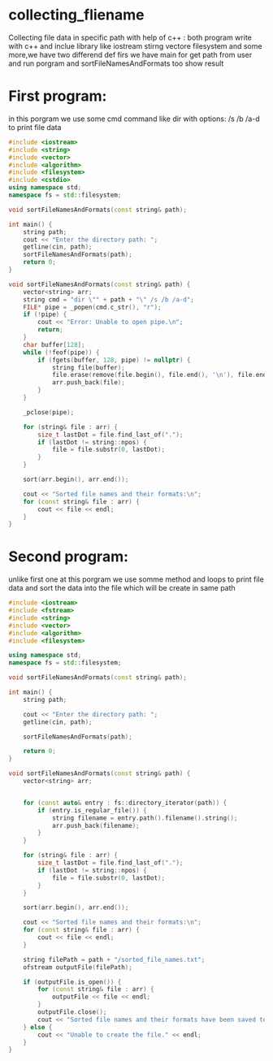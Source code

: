 # collecting_fliename
Collecting file data in specific path with help of c++ :
both program write with c++ and inclue library like iostream stirng vectore filesystem and some more,we have two differend def firs we have main for get path from user and run porgram and  sortFileNamesAndFormats too show result
# First program:
in this porgram we use some cmd command like dir with options: /s /b /a-d to print file data
```cpp
#include <iostream>
#include <string>
#include <vector>
#include <algorithm>
#include <filesystem>
#include <cstdio>
using namespace std;
namespace fs = std::filesystem;

void sortFileNamesAndFormats(const string& path);

int main() {
    string path;
    cout << "Enter the directory path: ";
    getline(cin, path);
    sortFileNamesAndFormats(path);
    return 0;
}

void sortFileNamesAndFormats(const string& path) {
    vector<string> arr;
    string cmd = "dir \"" + path + "\" /s /b /a-d"; 
    FILE* pipe = _popen(cmd.c_str(), "r");
    if (!pipe) {
        cout << "Error: Unable to open pipe.\n";
        return;
    }
    char buffer[128];
    while (!feof(pipe)) {
        if (fgets(buffer, 128, pipe) != nullptr) {
            string file(buffer);
            file.erase(remove(file.begin(), file.end(), '\n'), file.end());
            arr.push_back(file);
        }
    }

    _pclose(pipe);

    for (string& file : arr) {
        size_t lastDot = file.find_last_of(".");
        if (lastDot != string::npos) {
            file = file.substr(0, lastDot);
        }
    }

    sort(arr.begin(), arr.end());

    cout << "Sorted file names and their formats:\n";
    for (const string& file : arr) {
        cout << file << endl;
    }
}

```
# Second program:
unlike first one at this porgram we use somme method and loops to print file data and sort the data into the file which will be create in same path
```cpp
#include <iostream>
#include <fstream>
#include <string>
#include <vector>
#include <algorithm>
#include <filesystem>

using namespace std;
namespace fs = std::filesystem;

void sortFileNamesAndFormats(const string& path);

int main() {
    string path;

    cout << "Enter the directory path: ";
    getline(cin, path);

    sortFileNamesAndFormats(path);

    return 0;
}

void sortFileNamesAndFormats(const string& path) {
    vector<string> arr;


    for (const auto& entry : fs::directory_iterator(path)) {
        if (entry.is_regular_file()) {
            string filename = entry.path().filename().string();
            arr.push_back(filename);
        }
    }

    for (string& file : arr) {
        size_t lastDot = file.find_last_of(".");
        if (lastDot != string::npos) {
            file = file.substr(0, lastDot);
        }
    }

    sort(arr.begin(), arr.end());

    cout << "Sorted file names and their formats:\n";
    for (const string& file : arr) {
        cout << file << endl;
    }

    string filePath = path + "/sorted_file_names.txt";
    ofstream outputFile(filePath);

    if (outputFile.is_open()) {
        for (const string& file : arr) {
            outputFile << file << endl;
        }
        outputFile.close();
        cout << "Sorted file names and their formats have been saved to: " << filePath << endl;
    } else {
        cout << "Unable to create the file." << endl;
    }
}
```
